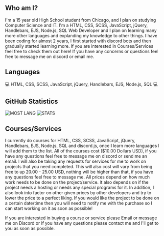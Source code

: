 ## Who am I?
I'm a 15 year old High School student from Chicago, and I plan on studying Computer Science and IT. I'm a HTML, CSS, SCSS, JavaScript, jQuery, Handlebars, EJS, Node.js, SQL Web Developer and I plan on learning many more other languages and explanding my knowledge to other things. I have been coding for almost 2 years, I first started with discord bots and then gradually started learning more. If you are interested in Courses/Services feel free to check them out here! If you have any concerns or questions feel free to message me on discord or email me.

## Languages 
 💻 HTML, CSS, SCSS, JavaScript, jQuery, Handlebars, EJS, Node.js, SQL 💻

## GitHub Statistics
<img alt="MOST LANG" src="https://github-readme-stats.vercel.app/api/top-langs/?username=Neoptunium&layout=compact&theme=react">

<img alt="STATS" src="https://github-readme-stats.vercel.app/api?username=Neoptunium&show_icons=true&theme=react&hide=prs,issues">

## Courses/Services
I currently do courses for HTML, CSS, SCSS, JavaScript, jQuery, Handlebars, EJS, Node.js, SQL and discord.js, once I learn more languages I will add them to the list. All of the courses cost ($10.00 Dollars USD), if you have any questions feel free to message me on discord or send me an email. I will also be taking any requests for services for me to work on projects that you need completed. This will also cost will vary from being free to up 20.00 - 25.00 USD, nothing will be higher than that, if you have any questions feel free to message me. All prices depend on how much work needs to be done on the project/service. It also depends on if the project needs a hosting or needs any special programs for it. In addition, I also look into factor on other given prices by other developers and try to lower the price to a perfect liking. If you would like the project to be done on a certain date/time then you will need to notify me with the purchase so I can start working on it as soon as possible!

If you are interested in buying a course or service please Email or message me on Discord or If you have any questions please contact me and I'll get to you as soon as possible.

